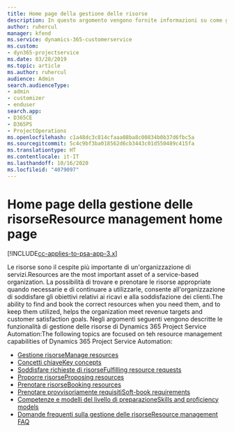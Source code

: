 ```yaml
---
title: Home page della gestione delle risorse
description: In questo argomento vengono fornite informazioni su come gestire le risorse.
author: ruhercul
manager: kfend
ms.service: dynamics-365-customerservice
ms.custom:
- dyn365-projectservice
ms.date: 03/28/2019
ms.topic: article
ms.author: ruhercul
audience: Admin
search.audienceType:
- admin
- customizer
- enduser
search.app:
- D365CE
- D365PS
- ProjectOperations
ms.openlocfilehash: c1a48dc3c814cfaaa08ba8c00834b0b37d6fbc5a
ms.sourcegitcommit: 5c4c9bf3ba018562d6cb3443c01d550489c415fa
ms.translationtype: HT
ms.contentlocale: it-IT
ms.lasthandoff: 10/16/2020
ms.locfileid: "4079097"
---
```

# <a name="resource-management-home-page"></a><span data-ttu-id="f4e2d-103">Home page della gestione delle risorse</span><span class="sxs-lookup"><span data-stu-id="f4e2d-103">Resource management home page</span></span>

[!INCLUDE[cc-applies-to-psa-app-3.x](../includes/cc-applies-to-psa-app-3x.md)]

<span data-ttu-id="f4e2d-104">Le risorse sono il cespite più importante di un'organizzazione di servizi.</span><span class="sxs-lookup"><span data-stu-id="f4e2d-104">Resources are the most important asset of a service-based organization.</span></span> <span data-ttu-id="f4e2d-105">La possibilità di trovare e prenotare le risorse appropriate quando necessarie e di continuare a utilizzarle, consente all'organizzazione di soddisfare gli obiettivi relativi ai ricavi e alla soddisfazione dei clienti.</span><span class="sxs-lookup"><span data-stu-id="f4e2d-105">The ability to find and book the correct resources when you need them, and to keep them utilized, helps the organization meet revenue targets and customer satisfaction goals.</span></span> <span data-ttu-id="f4e2d-106">Negli argomenti seguenti vengono descritte le funzionalità di gestione delle risorse di Dynamics 365 Project Service Automation:</span><span class="sxs-lookup"><span data-stu-id="f4e2d-106">The following topics are focused on teh resource management capabilities of Dynamics 365 Project Service Automation:</span></span>

- [<span data-ttu-id="f4e2d-107">Gestione risorse</span><span class="sxs-lookup"><span data-stu-id="f4e2d-107">Manage resources</span></span>](manage-resources.md)
- [<span data-ttu-id="f4e2d-108">Concetti chiave</span><span class="sxs-lookup"><span data-stu-id="f4e2d-108">Key concepts</span></span>](reports-key-concepts.md)
- [<span data-ttu-id="f4e2d-109">Soddisfare richieste di risorse</span><span class="sxs-lookup"><span data-stu-id="f4e2d-109">Fulfilling resource requests</span></span>](resource-management-fulfill-requests.md)
- [<span data-ttu-id="f4e2d-110">Proporre risorse</span><span class="sxs-lookup"><span data-stu-id="f4e2d-110">Proposing resources</span></span>](resource-management-propose-resources.md)
- [<span data-ttu-id="f4e2d-111">Prenotare risorse</span><span class="sxs-lookup"><span data-stu-id="f4e2d-111">Booking resources</span></span>](resource-management-book-resources-scheduleboard.md)
- [<span data-ttu-id="f4e2d-112">Prenotare provvisoriamente requisiti</span><span class="sxs-lookup"><span data-stu-id="f4e2d-112">Soft-book requirements</span></span>](resource-management-softbook-requirements.md)
- [<span data-ttu-id="f4e2d-113">Competenze e modelli del livello di preparazione</span><span class="sxs-lookup"><span data-stu-id="f4e2d-113">Skills and proficiency models</span></span>](resource-management-skills-proficiency.md)
- [<span data-ttu-id="f4e2d-114">Domande frequenti sulla gestione delle risorse</span><span class="sxs-lookup"><span data-stu-id="f4e2d-114">Resource management FAQ</span></span>](resource-management-faq.md)

